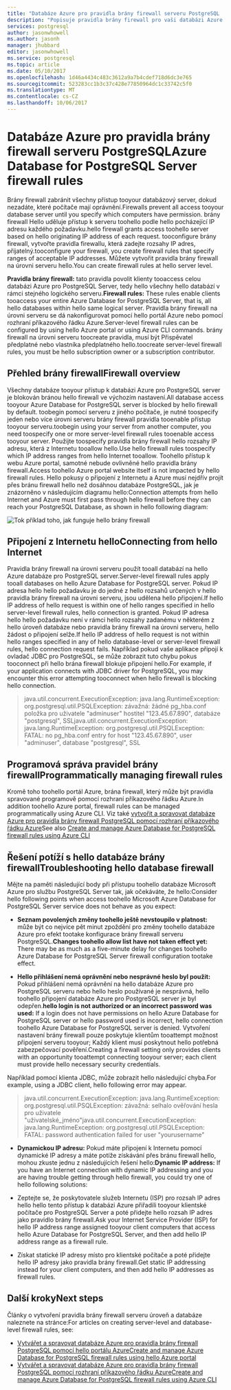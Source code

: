 ```yaml
---
title: "Databáze Azure pro pravidla brány firewall serveru PostgreSQL | Microsoft Docs"
description: "Popisuje pravidla brány firewall pro vaši databázi Azure pro PostgreSQL server."
services: postgresql
author: jasonwhowell
ms.author: jasonh
manager: jhubbard
editor: jasonwhowell
ms.service: postgresql
ms.topic: article
ms.date: 05/10/2017
ms.openlocfilehash: 1d46a4434c483c3612a9a7b4cdef718d6dc3e765
ms.sourcegitcommit: 523283cc1b3c37c428e77850964dc1c33742c5f0
ms.translationtype: MT
ms.contentlocale: cs-CZ
ms.lasthandoff: 10/06/2017
---
```

# <a name="azure-database-for-postgresql-server-firewall-rules"></a><span data-ttu-id="bd99f-103">Databáze Azure pro pravidla brány firewall serveru PostgreSQL</span><span class="sxs-lookup"><span data-stu-id="bd99f-103">Azure Database for PostgreSQL Server firewall rules</span></span>
<span data-ttu-id="bd99f-104">Brány firewall zabránit všechny přístup tooyour databázový server, dokud nezadáte, které počítače mají oprávnění.</span><span class="sxs-lookup"><span data-stu-id="bd99f-104">Firewalls prevent all access tooyour database server until you specify which computers have permission.</span></span> <span data-ttu-id="bd99f-105">brány firewall Hello uděluje přístup k serveru toohello podle hello pocházející IP adresu každého požadavku.</span><span class="sxs-lookup"><span data-stu-id="bd99f-105">hello firewall grants access toohello server based on hello originating IP address of each request.</span></span>
<span data-ttu-id="bd99f-106">tooconfigure brány firewall, vytvořte pravidla firewallu, která zadejte rozsahy IP adres, přijatelný.</span><span class="sxs-lookup"><span data-stu-id="bd99f-106">tooconfigure your firewall, you create firewall rules that specify ranges of acceptable IP addresses.</span></span> <span data-ttu-id="bd99f-107">Můžete vytvořit pravidla brány firewall na úrovni serveru hello.</span><span class="sxs-lookup"><span data-stu-id="bd99f-107">You can create firewall rules at hello server level.</span></span>

<span data-ttu-id="bd99f-108">**Pravidla brány firewall:** tato pravidla povolit klienty tooaccess celou databázi Azure pro PostgreSQL Server, tedy hello všechny hello databází v rámci stejného logického serveru.</span><span class="sxs-lookup"><span data-stu-id="bd99f-108">**Firewall rules:** These rules enable clients tooaccess your entire Azure Database for PostgreSQL Server, that is, all hello databases within hello same logical server.</span></span> <span data-ttu-id="bd99f-109">Pravidla brány firewall na úrovni serveru se dá nakonfigurovat pomocí hello portál Azure nebo pomocí rozhraní příkazového řádku Azure.</span><span class="sxs-lookup"><span data-stu-id="bd99f-109">Server-level firewall rules can be configured by using hello Azure portal or using Azure CLI commands.</span></span> <span data-ttu-id="bd99f-110">brány firewall na úrovni serveru toocreate pravidla, musí být Přispěvatel předplatné nebo vlastníka předplatného hello.</span><span class="sxs-lookup"><span data-stu-id="bd99f-110">toocreate server-level firewall rules, you must be hello subscription owner or a subscription contributor.</span></span>

## <a name="firewall-overview"></a><span data-ttu-id="bd99f-111">Přehled brány firewall</span><span class="sxs-lookup"><span data-stu-id="bd99f-111">Firewall overview</span></span>
<span data-ttu-id="bd99f-112">Všechny databáze tooyour přístup k databázi Azure pro PostgreSQL server je blokován bránou hello firewall ve výchozím nastavení.</span><span class="sxs-lookup"><span data-stu-id="bd99f-112">All database access tooyour Azure Database for PostgreSQL server is blocked by hello firewall by default.</span></span> <span data-ttu-id="bd99f-113">toobegin pomocí serveru z jiného počítače, je nutné toospecify jeden nebo více úrovni serveru brány firewall pravidla tooenable přístup tooyour serveru.</span><span class="sxs-lookup"><span data-stu-id="bd99f-113">toobegin using your server from another computer, you need toospecify one or more server-level firewall rules tooenable access tooyour server.</span></span> <span data-ttu-id="bd99f-114">Použijte toospecify pravidla brány firewall hello rozsahy IP adresu, která z Internetu tooallow hello.</span><span class="sxs-lookup"><span data-stu-id="bd99f-114">Use hello firewall rules toospecify which IP address ranges from hello Internet tooallow.</span></span> <span data-ttu-id="bd99f-115">Toohello přístup k webu Azure portal, samotné nebude ovlivněné hello pravidla brány firewall.</span><span class="sxs-lookup"><span data-stu-id="bd99f-115">Access toohello Azure portal website itself is not impacted by hello firewall rules.</span></span>
<span data-ttu-id="bd99f-116">Hello pokusy o připojení z Internetu a Azure musí nejdřív projít přes bránu firewall hello než dosáhnou databáze PostgreSQL, jak je znázorněno v následujícím diagramu hello:</span><span class="sxs-lookup"><span data-stu-id="bd99f-116">Connection attempts from hello Internet and Azure must first pass through hello firewall before they can reach your PostgreSQL Database, as shown in hello following diagram:</span></span>

![Tok příklad toho, jak funguje hello brány firewall](media/concepts-firewall-rules/1-firewall-concept.png)

## <a name="connecting-from-hello-internet"></a><span data-ttu-id="bd99f-118">Připojení z Internetu hello</span><span class="sxs-lookup"><span data-stu-id="bd99f-118">Connecting from hello Internet</span></span>
<span data-ttu-id="bd99f-119">Pravidla brány firewall na úrovni serveru použít tooall databází na hello Azure databáze pro PostgreSQL server.</span><span class="sxs-lookup"><span data-stu-id="bd99f-119">Server-level firewall rules apply tooall databases on hello Azure Database for PostgreSQL server.</span></span> <span data-ttu-id="bd99f-120">Pokud IP adresa hello hello požadavku je do jedné z hello rozsahů určených v hello pravidla brány firewall na úrovni serveru, jsou udělena hello připojení.</span><span class="sxs-lookup"><span data-stu-id="bd99f-120">If hello IP address of hello request is within one of hello ranges specified in hello server-level firewall rules, hello connection is granted.</span></span>
<span data-ttu-id="bd99f-121">Pokud IP adresa hello hello požadavku není v rámci hello rozsahy zadanému v některém z hello úroveň databáze nebo pravidla brány firewall na úrovni serveru, hello žádost o připojení selže.</span><span class="sxs-lookup"><span data-stu-id="bd99f-121">If hello IP address of hello request is not within hello ranges specified in any of hello database-level or server-level firewall rules, hello connection request fails.</span></span>
<span data-ttu-id="bd99f-122">Například pokud vaše aplikace připojí k ovladač JDBC pro PostgreSQL, se může zobrazit tuto chybu pokus tooconnect při hello brána firewall blokuje připojení hello.</span><span class="sxs-lookup"><span data-stu-id="bd99f-122">For example, if your application connects with JDBC driver for PostgreSQL, you may encounter this error attempting tooconnect when hello firewall is blocking hello connection.</span></span>
> <span data-ttu-id="bd99f-123">java.util.concurrent.ExecutionException: java.lang.RuntimeException: org.postgresql.util.PSQLException: závažná: žádné pg\_hba.conf položka pro uživatele "adminuser" hostitel "123.45.67.890", databáze "postgresql", SSL</span><span class="sxs-lookup"><span data-stu-id="bd99f-123">java.util.concurrent.ExecutionException: java.lang.RuntimeException: org.postgresql.util.PSQLException: FATAL: no pg\_hba.conf entry for host "123.45.67.890", user "adminuser", database "postgresql", SSL</span></span>

## <a name="programmatically-managing-firewall-rules"></a><span data-ttu-id="bd99f-124">Programová správa pravidel brány firewall</span><span class="sxs-lookup"><span data-stu-id="bd99f-124">Programmatically managing firewall rules</span></span>
<span data-ttu-id="bd99f-125">Kromě toho toohello portál Azure, brána firewall, který může být pravidla spravované programově pomocí rozhraní příkazového řádku Azure.</span><span class="sxs-lookup"><span data-stu-id="bd99f-125">In addition toohello Azure portal, firewall rules can be managed programmatically using Azure CLI.</span></span>
<span data-ttu-id="bd99f-126">Viz také [vytvořit a spravovat databáze Azure pro pravidla brány firewall PostgreSQL pomocí rozhraní příkazového řádku Azure](howto-manage-firewall-using-cli.md)</span><span class="sxs-lookup"><span data-stu-id="bd99f-126">See also [Create and manage Azure Database for PostgreSQL firewall rules using Azure CLI](howto-manage-firewall-using-cli.md)</span></span>

## <a name="troubleshooting-hello-database-firewall"></a><span data-ttu-id="bd99f-127">Řešení potíží s hello databáze brány firewall</span><span class="sxs-lookup"><span data-stu-id="bd99f-127">Troubleshooting hello database firewall</span></span>
<span data-ttu-id="bd99f-128">Mějte na paměti následující body při přístupu toohello databáze Microsoft Azure pro službu PostgreSQL Server tak, jak očekáváte, že hello:</span><span class="sxs-lookup"><span data-stu-id="bd99f-128">Consider hello following points when access toohello Microsoft Azure Database for PostgreSQL Server service does not behave as you expect:</span></span>

* <span data-ttu-id="bd99f-129">**Seznam povolených změny toohello ještě nevstoupilo v platnost:** může být co nejvíce pět minut zpoždění pro změny toohello databáze Azure pro efekt tootake konfigurace brány firewall serveru PostgreSQL.</span><span class="sxs-lookup"><span data-stu-id="bd99f-129">**Changes toohello allow list have not taken effect yet:** There may be as much as a five-minute delay for changes toohello Azure Database for PostgreSQL Server firewall configuration tootake effect.</span></span>

* <span data-ttu-id="bd99f-130">**Hello přihlášení nemá oprávnění nebo nesprávné heslo byl použit:** Pokud přihlášení nemá oprávnění na hello databáze Azure pro PostgreSQL serveru nebo hello heslo používané je nesprávná, hello toohello připojení databáze Azure pro PostgreSQL server je byl odepřen.</span><span class="sxs-lookup"><span data-stu-id="bd99f-130">**hello login is not authorized or an incorrect password was used:** If a login does not have permissions on hello Azure Database for PostgreSQL server or hello password used is incorrect, hello connection toohello Azure Database for PostgreSQL server is denied.</span></span> <span data-ttu-id="bd99f-131">Vytvoření nastavení brány firewall pouze poskytuje klientům tooattempt možnost připojení serveru tooyour; Každý klient musí poskytnout hello potřebná zabezpečovací pověření.</span><span class="sxs-lookup"><span data-stu-id="bd99f-131">Creating a firewall setting only provides clients with an opportunity tooattempt connecting tooyour server; each client must provide hello necessary security credentials.</span></span>

<span data-ttu-id="bd99f-132">Například pomocí klienta JDBC, může zobrazit hello následující chyba.</span><span class="sxs-lookup"><span data-stu-id="bd99f-132">For example, using a JDBC client, hello following error may appear.</span></span>
> <span data-ttu-id="bd99f-133">java.util.concurrent.ExecutionException: java.lang.RuntimeException: org.postgresql.util.PSQLException: závažná: selhalo ověřování hesla pro uživatele "uživatelské_jméno"</span><span class="sxs-lookup"><span data-stu-id="bd99f-133">java.util.concurrent.ExecutionException: java.lang.RuntimeException: org.postgresql.util.PSQLException: FATAL: password authentication failed for user "yourusername"</span></span>

* <span data-ttu-id="bd99f-134">**Dynamickou IP adresu:** Pokud máte připojení k Internetu pomocí dynamické IP adresy a máte potíže získávání přes bránu firewall hello, mohou zkuste jednu z následujících řešení hello:</span><span class="sxs-lookup"><span data-stu-id="bd99f-134">**Dynamic IP address:** If you have an Internet connection with dynamic IP addressing and you are having trouble getting through hello firewall, you could try one of hello following solutions:</span></span>

* <span data-ttu-id="bd99f-135">Zeptejte se, že poskytovatele služeb Internetu (ISP) pro rozsah IP adres hello hello tento přístup k databázi Azure přiřadili tooyour klientské počítače pro PostgreSQL Server a poté přidejte hello rozsah IP adres jako pravidlo brány firewall.</span><span class="sxs-lookup"><span data-stu-id="bd99f-135">Ask your Internet Service Provider (ISP) for hello IP address range assigned tooyour client computers that access hello Azure Database for PostgreSQL Server, and then add hello IP address range as a firewall rule.</span></span>

* <span data-ttu-id="bd99f-136">Získat statické IP adresy místo pro klientské počítače a poté přidejte hello IP adresy jako pravidla brány firewall.</span><span class="sxs-lookup"><span data-stu-id="bd99f-136">Get static IP addressing instead for your client computers, and then add hello IP addresses as firewall rules.</span></span>

## <a name="next-steps"></a><span data-ttu-id="bd99f-137">Další kroky</span><span class="sxs-lookup"><span data-stu-id="bd99f-137">Next steps</span></span>
<span data-ttu-id="bd99f-138">Články o vytvoření pravidla brány firewall serveru úroveň a databáze naleznete na stránce:</span><span class="sxs-lookup"><span data-stu-id="bd99f-138">For articles on creating server-level and database-level firewall rules, see:</span></span>
* [<span data-ttu-id="bd99f-139">Vytvářet a spravovat databáze Azure pro pravidla brány firewall PostgreSQL pomocí hello portálu Azure</span><span class="sxs-lookup"><span data-stu-id="bd99f-139">Create and manage Azure Database for PostgreSQL firewall rules using hello Azure portal</span></span>](howto-manage-firewall-using-portal.md)
* [<span data-ttu-id="bd99f-140">Vytvářet a spravovat databáze Azure pro pravidla brány firewall PostgreSQL pomocí rozhraní příkazového řádku Azure</span><span class="sxs-lookup"><span data-stu-id="bd99f-140">Create and manage Azure Database for PostgreSQL firewall rules using Azure CLI</span></span>](howto-manage-firewall-using-cli.md)